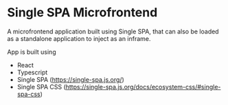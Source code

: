 # Single SPA Microfrontend
A microfrontend application built using Single SPA, that can also be loaded as a standalone application to inject as an inframe.

App is built using
- React
- Typescript
- Single SPA (https://single-spa.js.org/)
- Single SPA CSS (https://single-spa.js.org/docs/ecosystem-css/#single-spa-css)
